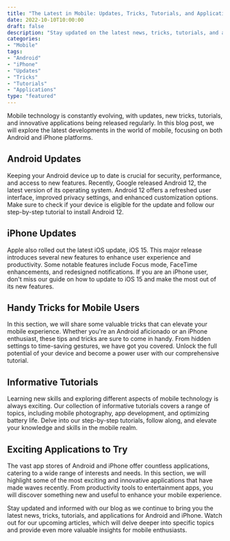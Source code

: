 ```yaml
--- 
title: "The Latest in Mobile: Updates, Tricks, Tutorials, and Applications"
date: 2022-10-10T10:00:00 
draft: false 
description: "Stay updated on the latest news, tricks, tutorials, and applications for Android and iPhone."
categories: 
- "Mobile"
tags: 
- "Android"
- "iPhone"
- "Updates"
- "Tricks"
- "Tutorials"
- "Applications"
type: "featured"
--- 
```


Mobile technology is constantly evolving, with updates, new tricks, tutorials, and innovative applications being released regularly. In this blog post, we will explore the latest developments in the world of mobile, focusing on both Android and iPhone platforms. 

## Android Updates
Keeping your Android device up to date is crucial for security, performance, and access to new features. Recently, Google released Android 12, the latest version of its operating system. Android 12 offers a refreshed user interface, improved privacy settings, and enhanced customization options. Make sure to check if your device is eligible for the update and follow our step-by-step tutorial to install Android 12.

## iPhone Updates
Apple also rolled out the latest iOS update, iOS 15. This major release introduces several new features to enhance user experience and productivity. Some notable features include Focus mode, FaceTime enhancements, and redesigned notifications. If you are an iPhone user, don't miss our guide on how to update to iOS 15 and make the most out of its new features.

## Handy Tricks for Mobile Users
In this section, we will share some valuable tricks that can elevate your mobile experience. Whether you're an Android aficionado or an iPhone enthusiast, these tips and tricks are sure to come in handy. From hidden settings to time-saving gestures, we have got you covered. Unlock the full potential of your device and become a power user with our comprehensive tutorial.

## Informative Tutorials
Learning new skills and exploring different aspects of mobile technology is always exciting. Our collection of informative tutorials covers a range of topics, including mobile photography, app development, and optimizing battery life. Delve into our step-by-step tutorials, follow along, and elevate your knowledge and skills in the mobile realm.

## Exciting Applications to Try
The vast app stores of Android and iPhone offer countless applications, catering to a wide range of interests and needs. In this section, we will highlight some of the most exciting and innovative applications that have made waves recently. From productivity tools to entertainment apps, you will discover something new and useful to enhance your mobile experience.

Stay updated and informed with our blog as we continue to bring you the latest news, tricks, tutorials, and applications for Android and iPhone. Watch out for our upcoming articles, which will delve deeper into specific topics and provide even more valuable insights for mobile enthusiasts.

